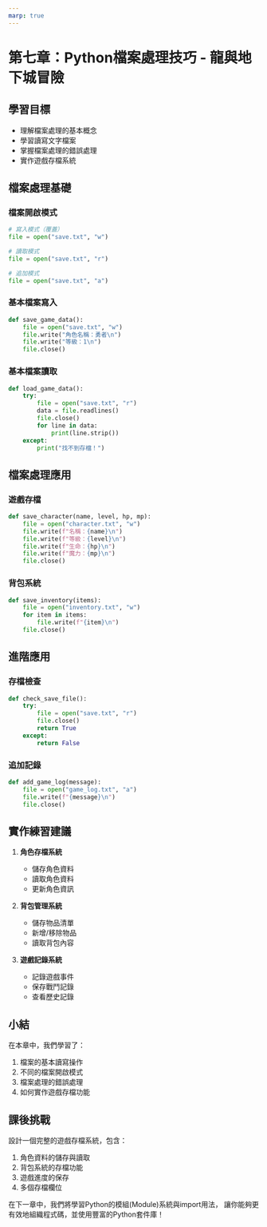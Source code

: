 ```yaml
---
marp: true
---
```


# 第七章：Python檔案處理技巧 - 龍與地下城冒險

## 學習目標
- 理解檔案處理的基本概念
- 學習讀寫文字檔案
- 掌握檔案處理的錯誤處理
- 實作遊戲存檔系統

## 檔案處理基礎

### 檔案開啟模式
```python
# 寫入模式（覆蓋）
file = open("save.txt", "w")

# 讀取模式
file = open("save.txt", "r")

# 追加模式
file = open("save.txt", "a")
```

### 基本檔案寫入
```python
def save_game_data():
    file = open("save.txt", "w")
    file.write("角色名稱：勇者\n")
    file.write("等級：1\n")
    file.close()
```

### 基本檔案讀取
```python
def load_game_data():
    try:
        file = open("save.txt", "r")
        data = file.readlines()
        file.close()
        for line in data:
            print(line.strip())
    except:
        print("找不到存檔！")
```

## 檔案處理應用

### 遊戲存檔
```python
def save_character(name, level, hp, mp):
    file = open("character.txt", "w")
    file.write(f"名稱：{name}\n")
    file.write(f"等級：{level}\n")
    file.write(f"生命：{hp}\n")
    file.write(f"魔力：{mp}\n")
    file.close()
```

### 背包系統
```python
def save_inventory(items):
    file = open("inventory.txt", "w")
    for item in items:
        file.write(f"{item}\n")
    file.close()
```

## 進階應用

### 存檔檢查
```python
def check_save_file():
    try:
        file = open("save.txt", "r")
        file.close()
        return True
    except:
        return False
```

### 追加記錄
```python
def add_game_log(message):
    file = open("game_log.txt", "a")
    file.write(f"{message}\n")
    file.close()
```

## 實作練習建議

1. **角色存檔系統**
   - 儲存角色資料
   - 讀取角色資料
   - 更新角色資訊

2. **背包管理系統**
   - 儲存物品清單
   - 新增/移除物品
   - 讀取背包內容

3. **遊戲記錄系統**
   - 記錄遊戲事件
   - 保存戰鬥記錄
   - 查看歷史記錄

## 小結

在本章中，我們學習了：
1. 檔案的基本讀寫操作
2. 不同的檔案開啟模式
3. 檔案處理的錯誤處理
4. 如何實作遊戲存檔功能

## 課後挑戰

設計一個完整的遊戲存檔系統，包含：
1. 角色資料的儲存與讀取
2. 背包系統的存檔功能
3. 遊戲進度的保存
4. 多個存檔欄位

在下一章中，我們將學習Python的模組(Module)系統與import用法，
讓你能夠更有效地組織程式碼，並使用豐富的Python套件庫！
